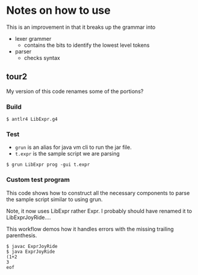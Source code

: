 # Notes on how to use

This is an improvement in that it breaks up the grammar into

* lexer grammer
    - contains the bits to identify the lowest level tokens
* parser
    - checks syntax

## tour2

My version of this code renames some of the portions?

### Build

```
$ antlr4 LibExpr.g4
```

### Test

* `grun` is an alias for java vm cli to run the jar file.
* `t.expr` is the sample script we are parsing

```
$ grun LibExpr prog -gui t.expr
```


### Custom test program

This code shows how to construct all the necessary components to parse
the sample script similar to using grun.

Note, it now uses LibExpr rather Expr.  I probably should have renamed it to
LibExprJoyRide....

This workflow demos how it handles errors with the missing trailing parenthesis.

```
$ javac ExprJoyRide
$ java ExprJoyRide
(1+2
3
eof
```
